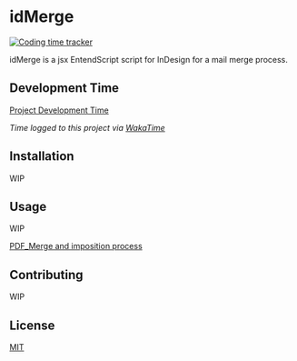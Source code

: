 # idMerge

[![Coding time tracker](https://wakatime.com/badge/github/hergan/idMerge.svg)](https://wakatime.com/badge/github/hergan/idMerge)

idMerge is a jsx EntendScript script for InDesign for a mail merge process.

## Development Time

[Project Development Time](https://wakatime.com/@d380d089-8950-400a-be29-bb18c6506764/projects/eivelirrky?start=2019-09-17&end=2019-09-23)

_Time logged to this project via [WakaTime](https://wakatime.com)_

## Installation

WIP

## Usage

WIP

[PDF_Merge and imposition process](https://teams.microsoft.com/l/entity/com.microsoft.teamspace.tab.wiki/tab::9596513e-e560-4920-b7da-6acb52dfaccc?context=%7B%22subEntityId%22%3A%22%7B%5C%22pageId%5C%22%3A2%2C%5C%22sectionId%5C%22%3A16%2C%5C%22origin%5C%22%3A2%7D%22%2C%22channelId%22%3A%2219%3A64f79eb3330b40a181811b2a2147bb16%40thread.skype%22%7D&tenantId=1ef26880-fd19-48a2-a816-9937fb78cfa0)

## Contributing

WIP

## License

[MIT](https://choosealicense.com/licenses/mit/)

